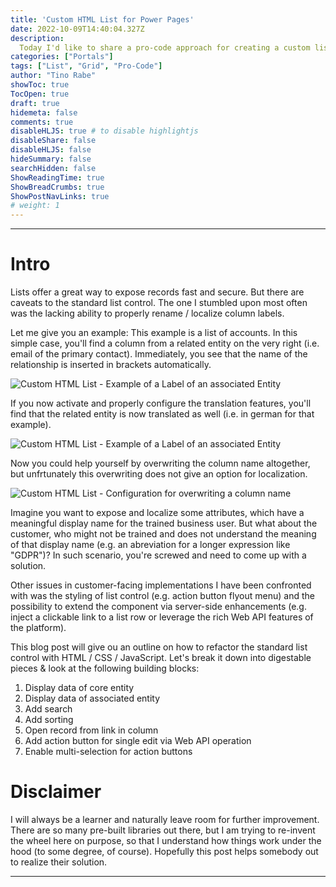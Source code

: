 ```yaml
---
title: 'Custom HTML List for Power Pages'
date: 2022-10-09T14:40:04.327Z
description:
  Today I'd like to share a pro-code approach for creating a custom list or a Power Pages web page.
categories: ["Portals"]
tags: ["List", "Grid", "Pro-Code"]
author: "Tino Rabe"
showToc: true
TocOpen: true
draft: true
hidemeta: false
comments: true
disableHLJS: true # to disable highlightjs
disableShare: false
disableHLJS: false
hideSummary: false
searchHidden: false
ShowReadingTime: true
ShowBreadCrumbs: true
ShowPostNavLinks: true
# weight: 1
---
```

*****
# Intro
Lists offer a great way to expose records fast and secure. 
But there are caveats to the standard list control. 
The one I stumbled upon most often was the lacking ability to properly rename / localize column labels.

Let me give you an example:
This example is a list of accounts.
In this simple case, you'll find a column from a related entity on the very right (i.e. email of the primary contact).
Immediately, you see that the name of the relationship is inserted in brackets automatically.

![Custom HTML List - Example of a Label of an associated Entity](/img/HTML-Grid-Standard-English.png)

If you now activate and properly configure the translation features, you'll find that the related entity is now translated as well (i.e. in german for that example).

![Custom HTML List - Example of a Label of an associated Entity](/img/HTML-Grid-Standard-German.png)

Now you could help yourself by overwriting the column name altogether, but unfrtunately this overwriting does not give an option for localization.

![Custom HTML List - Configuration for overwriting a column name](/img/HTML-Grid-Standard-OverrideColumnAttribute-Configuration.png)

Imagine you want to expose and localize some attributes, which have a meaningful display name for the trained business user.
But what about the customer, who might not be trained and does not understand the meaning of that display name (e.g. an abreviation for a longer expression like "GDPR")?
In such scenario, you're screwed and need to come up with a solution.

Other issues in customer-facing implementations I have been confronted with was the styling of list control (e.g. action button flyout menu) and the possibility to extend the component via server-side enhancements (e.g. inject a clickable link to a list row or leverage the rich Web API features of the platform).

This blog post will give ou an outline on how to refactor the standard list control with HTML / CSS / JavaScript. 
Let's break it down into digestable pieces & look at the following building blocks:

1. Display data of core entity
2. Display data of associated entity
3. Add search
4. Add sorting
5. Open record from link in column
6. Add action button for single edit via Web API operation
7. Enable multi-selection for action buttons

# Disclaimer 
I will always be a learner and naturally leave room for further improvement. There are so many pre-built libraries out there, but I am trying to re-invent the wheel here on purpose, so that I understand how things work under the hood (to some degree, of course). Hopefully this post helps somebody out to realize their solution.
*****
